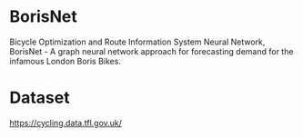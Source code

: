 # BorisNet
Bicycle Optimization and Route Information System Neural Network,  BorisNet - A graph neural network approach for forecasting demand for the infamous London Boris Bikes.


# Dataset

https://cycling.data.tfl.gov.uk/
